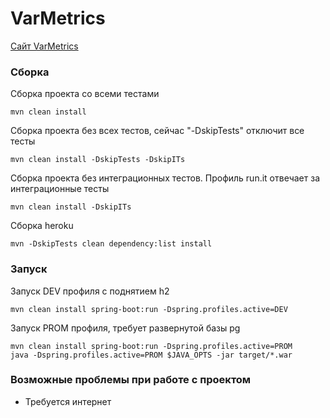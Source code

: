 # VarMetrics

[Сайт VarMetrics](https://varmetrics.herokuapp.com/)


### Сборка 

Сборка проекта со всеми тестами
```
mvn clean install
```

Сборка проекта без всех тестов, сейчас "-DskipTests" отключит все тесты
```
mvn clean install -DskipTests -DskipITs
```

Сборка проекта без интеграционных тестов. Профиль run.it отвечает за интеграционные тесты
```
mvn clean install -DskipITs
```

Сборка heroku
```
mvn -DskipTests clean dependency:list install
```

### Запуск
Запуск DEV профиля с поднятием h2
```
mvn clean install spring-boot:run -Dspring.profiles.active=DEV
```

Запуск PROM профиля, требует развернутой базы pg
```
mvn clean install spring-boot:run -Dspring.profiles.active=PROM
java -Dspring.profiles.active=PROM $JAVA_OPTS -jar target/*.war
```

### Возможные проблемы при работе с проектом
- Требуется интернет